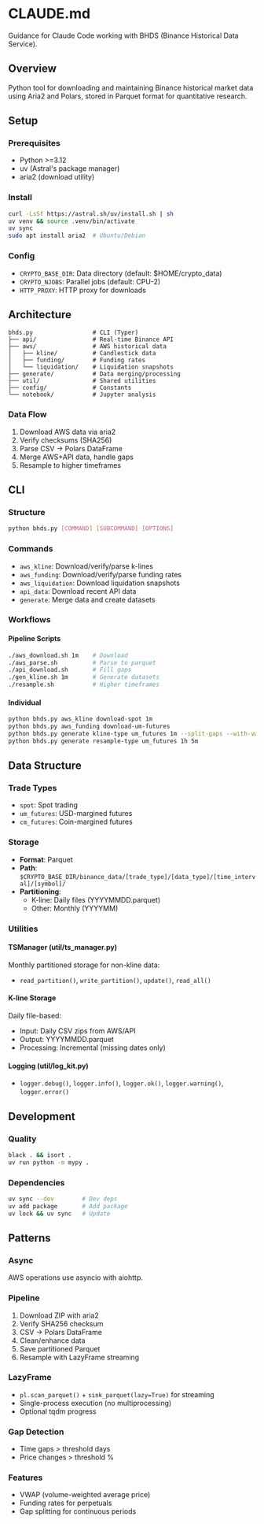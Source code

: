 # CLAUDE.md

Guidance for Claude Code working with BHDS (Binance Historical Data Service).

## Overview
Python tool for downloading and maintaining Binance historical market data using Aria2 and Polars, stored in Parquet format for quantitative research.

## Setup

### Prerequisites
- Python >=3.12
- uv (Astral's package manager)
- aria2 (download utility)

### Install
```bash
curl -LsSf https://astral.sh/uv/install.sh | sh
uv venv && source .venv/bin/activate
uv sync
sudo apt install aria2  # Ubuntu/Debian
```

### Config
- `CRYPTO_BASE_DIR`: Data directory (default: $HOME/crypto_data)
- `CRYPTO_NJOBS`: Parallel jobs (default: CPU-2)
- `HTTP_PROXY`: HTTP proxy for downloads

## Architecture

```
bhds.py                 # CLI (Typer)
├── api/                # Real-time Binance API
├── aws/                # AWS historical data
│   ├── kline/          # Candlestick data
│   ├── funding/        # Funding rates
│   └── liquidation/    # Liquidation snapshots
├── generate/           # Data merging/processing
├── util/               # Shared utilities
├── config/             # Constants
└── notebook/           # Jupyter analysis
```

### Data Flow
1. Download AWS data via aria2
2. Verify checksums (SHA256)
3. Parse CSV → Polars DataFrame
4. Merge AWS+API data, handle gaps
5. Resample to higher timeframes

## CLI

### Structure
```bash
python bhds.py [COMMAND] [SUBCOMMAND] [OPTIONS]
```

### Commands
- `aws_kline`: Download/verify/parse k-lines
- `aws_funding`: Download/verify/parse funding rates
- `aws_liquidation`: Download liquidation snapshots
- `api_data`: Download recent API data
- `generate`: Merge data and create datasets

### Workflows

#### Pipeline Scripts
```bash
./aws_download.sh 1m    # Download
./aws_parse.sh          # Parse to parquet
./api_download.sh       # Fill gaps
./gen_kline.sh 1m       # Generate datasets
./resample.sh           # Higher timeframes
```

#### Individual
```bash
python bhds.py aws_kline download-spot 1m
python bhds.py aws_funding download-um-futures
python bhds.py generate kline-type um_futures 1m --split-gaps --with-vwap --with-funding-rates
python bhds.py generate resample-type um_futures 1h 5m
```

## Data Structure

### Trade Types
- `spot`: Spot trading
- `um_futures`: USD-margined futures
- `cm_futures`: Coin-margined futures

### Storage
- **Format**: Parquet
- **Path**: `$CRYPTO_BASE_DIR/binance_data/[trade_type]/[data_type]/[time_interval]/[symbol]/`
- **Partitioning**:
  - K-line: Daily files (YYYYMMDD.parquet)
  - Other: Monthly (YYYYMM)

### Utilities

#### TSManager (util/ts_manager.py)
Monthly partitioned storage for non-kline data:
- `read_partition()`, `write_partition()`, `update()`, `read_all()`

#### K-line Storage
Daily file-based:
- Input: Daily CSV zips from AWS/API
- Output: YYYYMMDD.parquet
- Processing: Incremental (missing dates only)

#### Logging (util/log_kit.py)
- `logger.debug()`, `logger.info()`, `logger.ok()`, `logger.warning()`, `logger.error()`

## Development

### Quality
```bash
black . && isort .
uv run python -m mypy .
```

### Dependencies
```bash
uv sync --dev        # Dev deps
uv add package       # Add package
uv lock && uv sync   # Update
```

## Patterns

### Async
AWS operations use asyncio with aiohttp.

### Pipeline
1. Download ZIP with aria2
2. Verify SHA256 checksum
3. CSV → Polars DataFrame
4. Clean/enhance data
5. Save partitioned Parquet
6. Resample with LazyFrame streaming

### LazyFrame
- `pl.scan_parquet()` + `sink_parquet(lazy=True)` for streaming
- Single-process execution (no multiprocessing)
- Optional tqdm progress

### Gap Detection
- Time gaps > threshold days
- Price changes > threshold %

### Features
- VWAP (volume-weighted average price)
- Funding rates for perpetuals
- Gap splitting for continuous periods